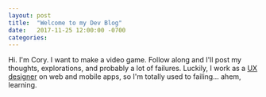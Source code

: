 ```yaml
---
layout: post
title:  "Welcome to my Dev Blog"
date:   2017-11-25 12:00:00 -0700
categories: 
---
```

Hi. I'm Cory. I want to make a video game. Follow along and I'll post my thoughts, explorations, and probably a lot of failures. Luckily, I work as a [UX designer][cory-site] on web and mobile apps, so I'm totally used to failing... ahem, learning.

[cory-site]: http://corygrunk.com
